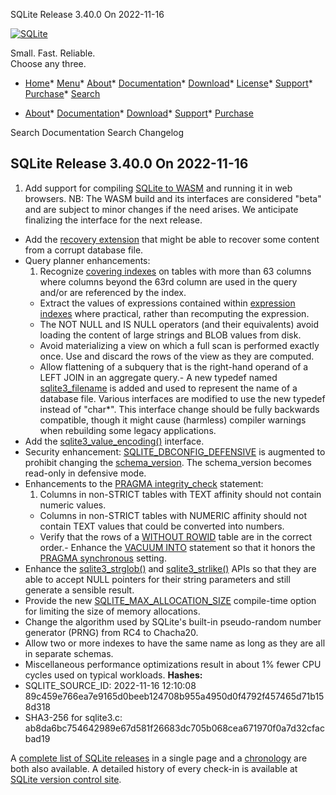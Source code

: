 




SQLite Release 3\.40\.0 On 2022\-11\-16




[![SQLite](../images/sqlite370_banner.gif)](../index.html)


Small. Fast. Reliable.  
Choose any three.


* [Home](../index.html)* [Menu](javascript:void(0))* [About](../about.html)* [Documentation](../docs.html)* [Download](../download.html)* [License](../copyright.html)* [Support](../support.html)* [Purchase](../prosupport.html)* [Search](javascript:void(0))




* [About](../about.html)* [Documentation](../docs.html)* [Download](../download.html)* [Support](../support.html)* [Purchase](../prosupport.html)






Search Documentation
Search Changelog







## SQLite Release 3\.40\.0 On 2022\-11\-16

1. Add support for compiling [SQLite to WASM](https://sqlite.org/wasm)
 and running it in web browsers. NB: The WASM build and its interfaces
 are considered "beta" and are subject to minor changes if the need
 arises. We anticipate finalizing the interface for the next release.
- Add the [recovery extension](../recovery.html) that might be able to recover some content
 from a corrupt database file.
- Query planner enhancements:
	1. Recognize [covering indexes](../queryplanner.html#covidx) on tables with more than 63 columns where
	 columns beyond the 63rd column are used in the query and/or are
	 referenced by the index.
	 - Extract the values of expressions contained within [expression indexes](../expridx.html)
	 where practical, rather than recomputing the expression.
	 - The NOT NULL and IS NULL operators (and their equivalents) avoid
	 loading the content of large strings and BLOB values from disk.
	 - Avoid materializing a view on which a full scan is performed
	 exactly once. Use and discard the rows of the view as they are computed.
	 - Allow flattening of a subquery that is the right\-hand operand of
	 a LEFT JOIN in an aggregate query.- A new typedef named [sqlite3\_filename](../c3ref/filename.html) is added and used to represent
 the name of a database file. Various interfaces are
 modified to use the new typedef instead of "char\*". This interface
 change should be fully backwards compatible, though it might cause
 (harmless) compiler warnings when rebuilding some legacy applications.
- Add the [sqlite3\_value\_encoding()](../c3ref/value_encoding.html) interface.
- Security enhancement: [SQLITE\_DBCONFIG\_DEFENSIVE](../c3ref/c_dbconfig_defensive.html#sqlitedbconfigdefensive) is augmented to prohibit
 changing the [schema\_version](../pragma.html#pragma_schema_version). The schema\_version
 becomes read\-only in defensive mode.
- Enhancements to the [PRAGMA integrity\_check](../pragma.html#pragma_integrity_check) statement:
	1. Columns in non\-STRICT tables with TEXT affinity should not contain numeric values.
	 - Columns in non\-STRICT tables with NUMERIC affinity should not
	 contain TEXT values that could be converted into numbers.
	 - Verify that the rows of a [WITHOUT ROWID](../withoutrowid.html) table are in the correct order.- Enhance the [VACUUM INTO](../lang_vacuum.html#vacuuminto) statement so that it honors the
 [PRAGMA synchronous](../pragma.html#pragma_synchronous) setting.
- Enhance the [sqlite3\_strglob()](../c3ref/strglob.html) and [sqlite3\_strlike()](../c3ref/strlike.html) APIs so that they are able
 to accept NULL pointers for their string parameters and still generate a sensible
 result.
- Provide the new [SQLITE\_MAX\_ALLOCATION\_SIZE](../compile.html#max_allocation_size) compile\-time option for limiting
 the size of memory allocations.
- Change the algorithm used by SQLite's built\-in pseudo\-random number generator (PRNG)
 from RC4 to Chacha20\.
- Allow two or more indexes to have the same name as long as they are all in
 separate schemas.
- Miscellaneous performance optimizations result in about 1% fewer CPU cycles
 used on typical workloads.
**Hashes:**
- SQLITE\_SOURCE\_ID: 2022\-11\-16 12:10:08 89c459e766ea7e9165d0beeb124708b955a4950d0f4792f457465d71b158d318
- SHA3\-256 for sqlite3\.c: ab8da6bc754642989e67d581f26683dc705b068cea671970f0a7d32cfacbad19



A [complete list of SQLite releases](../changes.html)
 in a single page and a [chronology](../chronology.html) are both also available.
 A detailed history of every
 check\-in is available at
 [SQLite version control site](https://www.sqlite.org/src/timeline).


